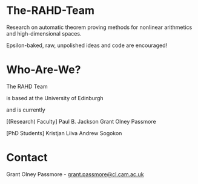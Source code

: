 The-RAHD-Team
=============

Research on automatic theorem proving methods for 
nonlinear arithmetics and high-dimensional spaces.

Epsilon-baked, raw, unpolished ideas and code are 
encouraged! 


Who-Are-We?
===========

The RAHD Team

 is based at the University of Edinburgh
 
  and is currently
 
 [(Research) Faculty]
  Paul B. Jackson
  Grant Olney Passmore

 [PhD Students]
  Kristjan Liiva
  Andrew Sogokon


Contact
=======

Grant Olney Passmore - grant.passmore@cl.cam.ac.uk
